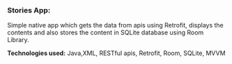 ### Stories App:

Simple native app which gets the data from apis using Retrofit, displays the contents and also stores the content in SQLite database using Room Library.

**Technologies used:** Java,XML, RESTful apis, Retrofit, Room, SQLite, MVVM
